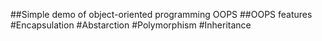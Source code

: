 ##Simple demo of object-oriented programming OOPS
##OOPS features
  #Encapsulation
  #Abstarction
  #Polymorphism
  #Inheritance
